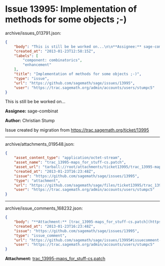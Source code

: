 # Issue 13995: Implementation of methods for some objects ;-)

archive/issues_013791.json:
```json
{
    "body": "This is still be be worked on...\n\n**Assignee:** sage-combinat\n\n**Author:** Christian Stump\n\nIssue created by migration from https://trac.sagemath.org/ticket/13995\n\n",
    "created_at": "2013-01-23T12:58:15Z",
    "labels": [
        "component: combinatorics",
        "enhancement"
    ],
    "title": "Implementation of methods for some objects ;-)",
    "type": "issue",
    "url": "https://github.com/sagemath/sage/issues/13995",
    "user": "https://trac.sagemath.org/admin/accounts/users/stumpc5"
}
```
This is still be be worked on...

**Assignee:** sage-combinat

**Author:** Christian Stump

Issue created by migration from https://trac.sagemath.org/ticket/13995





---

archive/attachments_019548.json:
```json
{
    "asset_content_type": "application/octet-stream",
    "asset_name": "trac_13995-maps_for_stuff-cs.patch",
    "asset_url": "tarball://root/attachments/ticket13995/trac_13995-maps_for_stuff-cs.patch",
    "created_at": "2013-01-23T16:23:48Z",
    "issue": "https://github.com/sagemath/sage/issues/13995",
    "type": "attachment",
    "url": "https://github.com/sagemath/sage/files/ticket13995/trac_13995-maps_for_stuff-cs.patch",
    "user": "https://trac.sagemath.org/admin/accounts/users/stumpc5"
}
```



---

archive/issue_comments_168232.json:
```json
{
    "body": "**Attachment:** [trac_13995-maps_for_stuff-cs.patch](https://github.com/sagemath/sage/files/ticket13995/trac_13995-maps_for_stuff-cs.patch)",
    "created_at": "2013-01-23T16:23:48Z",
    "issue": "https://github.com/sagemath/sage/issues/13995",
    "type": "issue_comment",
    "url": "https://github.com/sagemath/sage/issues/13995#issuecomment-168232",
    "user": "https://trac.sagemath.org/admin/accounts/users/stumpc5"
}
```

**Attachment:** [trac_13995-maps_for_stuff-cs.patch](https://github.com/sagemath/sage/files/ticket13995/trac_13995-maps_for_stuff-cs.patch)
